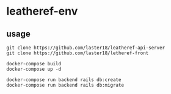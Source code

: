 # leatheref-env

## usage

```
git clone https://github.com/laster18/leatheref-api-server
git clone https://github.com/laster18/letheref-front
```

```
docker-compose build
docker-compose up -d

docker-compose run backend rails db:create
docker-compose run backend rails db:migrate
```